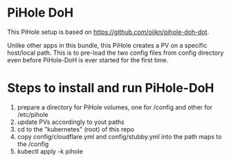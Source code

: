 # PiHole DoH

This PiHole setup is based on https://github.com/oijkn/pihole-doh-dot.

Unlike other apps in this bundle, this PiHole creates a PV on a specific host/local path.
This is to pre-load the two config files from config directory even before PiHole-DoH is ever started for the first time.

# Steps to install and run PiHole-DoH
1. prepare a directory for PiHole volumes, one for /config and other for /etc/pihole
2. update PVs accordingly to yout paths
3. cd to the "kubernetes" (root) of this repo
4. copy config/cloudflare.yml and config/stubby.yml into the path maps to the /config
5. kubectl apply -k pihole